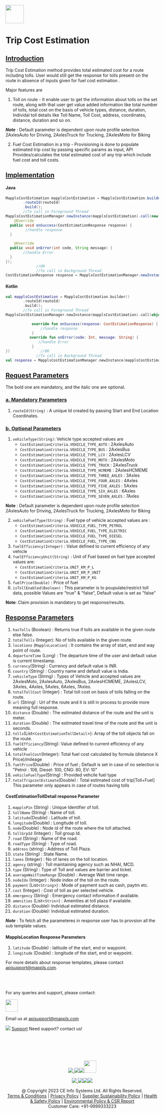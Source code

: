 [<img src="https://about.mappls.com/images/mappls-b-logo.svg" height="60"/> </p>](https://www.mapmyindia.com/api)
# Trip Cost Estimation

## [Introduction](#Introduction)
Trip Cost Estimation method provides total estimated cost for a route including tolls. User would still get the response for tolls  present on the route in absence of inputs given for fuel cost estimation .

Major features are 
1. Toll on route - It enable user to get the information about tolls on the set route, along with that user get value added information like total number of tolls, total cost on the basis of vehicle types, distance, duration, Individal toll details like Toll Name, Toll Cost, address, coordinates, distance, duration and so on.

**_Note_** : Default parameter is dependent upon route profile selection
 2AxlesAuto for Driving, 2AxlesTruck for Trucking, 2AxlesMoto for Biking 

2. Fuel Cost Estimation in a trip - Provisioning is done to populate estimated trip cost by passing specific params as input, API Provides/calculates the total estimated cost of any trip which include fuel cost and toll costs.

## [Implementation](Implemenation)

#### Java
~~~java
MapplsCostEstimation mapplsCostEstimation = MapplsCostEstimation.builder()  
        .routeId(routeId)  
        .build(); 
        //To call in Foreground Thread 
MapplsCostEstimationManager.newInstance(mapplsCostEstimation).call(new OnResponseCallback<CostEstimationResponse>() {  
    @Override  
  public void onSuccess(CostEstimationResponse response) {  
         //handle response
  }  
  
    @Override  
  public void onError(int code, String message) {  
        //handle Error
  }  
});
              //OR
              //To call in Background Thread
CostEstimationResponse response = MapplsCostEstimationManager.newInstance(mapplsCostEstimation).execute(); 
~~~

#### Kotlin
~~~kotlin
val mapplsCostEstimation = MapplsCostEstimation.builder()  
        .routeId(routeId)  
        .build();  
        //To call in Foreground Thread 
MapplsCostEstimationManager.newInstance(mapplsCostEstimation).call(object: OnResponseCallback<CostEstimationResponse> {  
      
            override fun onSuccess(response: CostEstimationResponse) {
                //handle response
            }
           override fun onError(code: Int, message: String) {
               //handle Error
            }
})              //OR
              //To call in Background Thread
val response = MapplsCostEstimationManager.newInstance(mapplsCostEstimation).execute(); 
~~~

## [Request Parameters](#Request_Parameter)

The bold one are mandatory, and the italic one are optional.  

### [a. Mandatory Parameters](#a_Mandatory_Parameters)

1.	`routeId(String)` : A unique Id created by passing Start and End Location Coordinates.


### [b. Optional Parameters](#b_Optional_Parameters) 

1. `vehicleType(String)`: Vehicle type accepted values are 
	- `CostEstimationCriteria.VEHICLE_TYPE_AUTO` : 2AxlesAuto 
	- `CostEstimationCriteria.VEHICLE_TYPE_BUS` :  2AxlesBus
	- `CostEstimationCriteria.VEHICLE_TYPE_LCV` :  2AxlesLCV 
	- `CostEstimationCriteria.VEHICLE_TYPE_MOTO` :  2AxlesMoto 
	- `CostEstimationCriteria.VEHICLE_TYPE_TRUCK` :  2AxlesTruck
	- `CostEstimationCriteria.VEHICLE_TYPE_HCMEME` :  2AxlesHCMEME
	- `CostEstimationCriteria.VEHICLE_TYPE_THREE_AXLES` :  3Axles
	- `CostEstimationCriteria.VEHICLE_TYPE_FOUR_AXLES` :  4Axles
	- `CostEstimationCriteria.VEHICLE_TYPE_FIVE_AXLES` :  5Axles
	- `CostEstimationCriteria.VEHICLE_TYPE_SIX_AXLES` :  6Axles
	- `CostEstimationCriteria.VEHICLE_TYPE_SEVEN_AXLES` :  7Axles

**Note** : Default parameter is dependent upon route profile selection
 2AxlesAuto for Driving, 2AxlesTruck for Trucking, 2AxlesMoto for Biking 
 
2. `vehicleFuelType(String)` : Fuel type of vehicle accepted values are :
	 - `CostEstimationCriteria.VEHICLE_FUEL_TYPE_PETROL`
	 - `CostEstimationCriteria.VEHICLE_FUEL_TYPE_ELECTRIC`
	 - `CostEstimationCriteria.VEHICLE_FUEL_TYPE_DIESEL`
	 - `CostEstimationCriteria.VEHICLE_FUEL_TYPE_CNG`
3. `fuelEfficiency(Integer)` : Value defined to current efficiency of any vehicle
4. `fuelEfficiencyUnit(String)` : Unit of Fuel based on fuel type accepted values are:
	- `CostEstimationCriteria.UNIT_KM_P_L`
	- `CostEstimationCriteria.UNIT_KM_P_UNIT`
	- `CostEstimationCriteria.UNIT_KM_P_KG`
5. `fuelPrice(Double)` : Price of fuel 
6. `isTollEnabled(Boolean)` : This parameter is to poupulate/restrict toll data, possible Values  are "true" & "false", Default value is set as "false"

**Note**: Claim provision is mandatory to get response/results.

## [Response Parameters](#Response-Parameters)

1. `hasTolls` (Boolean) : Returns true if tolls are available in the given route else false.
2. `totalTolls` (Integer): No of tolls available in the given route.
3. `locations` (`MapplsLocation`) : It contains the array of start, end and way point of route.
4. `departureTime` (Long) : The departure time of the user and default value is current timestamp.
5. `currency`(String) :  Currency and default value is INR.
6. `country` (String) : Country name and default value is India.
7. `vehicleType` (String) : Types of Vehicle and accepted values are 2AxlesMoto, 2AxlesAuto, 2AxlesBus, 2AxlesHCMEME, 2AxlesLCV, 3Axles, 4Axles, 5Axles, 6Axles, 7Axles.
8. `totalTollCost` (Integer) : Total toll cost on basis of tolls falling on the route. 
9. `url` (String) : Url of the route and it is still in process to provide more meaning full response.
10. `distance` (Double) : The estimated distance of the route and the unit is meter.
11. `duration` (Double) : The estimated travel time of the route and the unit is seconds.
12. `tolls`(List<`CostEstimationTollDetail`>): Array of the toll objects fall on the route.
13. `fuelEfficiency`(String): Value defined to current efficiency of any vehicle
14. `totalFuelCost`(Integer): Total fuel cost calculated by formula (distance X Price)/mileage
15. `fuelPrice`(Double) : Price of fuel ; Default is set in case of no selection is "Petrol : 106, Diesel: 100, CNG: 80, EV: 10"
16. `vehicleFuelType`(String) : Provided vehcile fuel type
17. `totalTripcostEstimate`(Double) : Total estimated cost of trip[Toll+Fuel] This parameter only appears in case of routes having tolls

#### CostEstimationTollDetail response Parameter
1. `mapplsPin` (String) : Unique Identifier of toll.
2.  `tollName` (String) : Name of toll.
3. `latitude`(Double) : Latitude of toll.
4. `longitude`(Double) : Longitude of toll.
5. `node`(Double) : Node id of the route where the toll attached.
6. `tollGrpId` (Integer) : Toll group Id.
7. `road` (String) : Name of the road.
8. `roadType` (String) : Type of road.
9. `address` (string) : Address of Toll Plaza.
10. `state` (String) : State Name.
11. `lanes` (Integer) : No of lanes on the toll location.
12. `agency` (string) : Toll maintaining agency such as NHAI, MCD.
13. `type` (String) : Type of Toll and values are barrier and ticket.
14. `averageWaitTimeRange` (Double) : Average Wait time range.
15. `nodeIdx` (Integer) : Node index of the toll on the route.
16. `payment` (List<`String`>) : Mode of payment such as cash, paytm etc.
17. `cost` (Integer) : Cost of toll as per selected vehicle.
18. `emergency` (String) : Emergency contact information if available.
19. `amenities` (List<`Strin`>) : Amenities at toll plaza if available.
20. `distance` (Double): Indvidual estimated distance.
21. `duration` (Double): Indvidual estimated duration.

**_Note_** : To fetch all the parameteres in response user has to provsion all the sub template values. 

#### MapplsLocation Response Parameters
1. `latitude` (Double) : latitude of the start, end or waypoint.
2.  `longitude` (Double) : longitude of the start, end or waypoint.

For more details about response templates, please contact apisupport@mappls.com.


<br><br><br>
For any queries and support, please contact: 

[<img src="https://about.mappls.com/images/mappls-logo.svg" height="40"/> </p>](https://about.mappls.com/api/)
Email us at [apisupport@mappls.com](mailto:apisupport@mappls.com)


![](https://www.mapmyindia.com/api/img/icons/support.png)
[Support](https://about.mappls.com/contact/)
Need support? contact us!

<br></br>
<br></br>

[<p align="center"> <img src="https://www.mapmyindia.com/api/img/icons/stack-overflow.png"/> ](https://stackoverflow.com/questions/tagged/mappls-api)[![](https://www.mapmyindia.com/api/img/icons/blog.png)](https://about.mappls.com/blog/)[![](https://www.mapmyindia.com/api/img/icons/gethub.png)](https://github.com/Mappls-api)[<img src="https://mmi-api-team.s3.ap-south-1.amazonaws.com/API-Team/npm-logo.one-third%5B1%5D.png" height="40"/> </p>](https://www.npmjs.com/org/mapmyindia) 



[<p align="center"> <img src="https://www.mapmyindia.com/june-newsletter/icon4.png"/> ](https://www.facebook.com/Mapplsofficial)[![](https://www.mapmyindia.com/june-newsletter/icon2.png)](https://twitter.com/mappls)[![](https://www.mapmyindia.com/newsletter/2017/aug/llinkedin.png)](https://www.linkedin.com/company/mappls/)[![](https://www.mapmyindia.com/june-newsletter/icon3.png)](https://www.youtube.com/channel/UCAWvWsh-dZLLeUU7_J9HiOA)




<div align="center">@ Copyright 2023 CE Info Systems Ltd. All Rights Reserved.</div>

<div align="center"> <a href="https://about.mappls.com/api/terms-&-conditions">Terms & Conditions</a> | <a href="https://about.mappls.com/about/privacy-policy">Privacy Policy</a> | <a href="https://about.mappls.com/pdf/mapmyIndia-sustainability-policy-healt-labour-rules-supplir-sustainability.pdf">Supplier Sustainability Policy</a> | <a href="https://about.mappls.com/pdf/Health-Safety-Management.pdf">Health & Safety Policy</a> | <a href="https://about.mappls.com/pdf/Environment-Sustainability-Policy-CSR-Report.pdf">Environmental Policy & CSR Report</a>

<div align="center">Customer Care: +91-9999333223</div>

